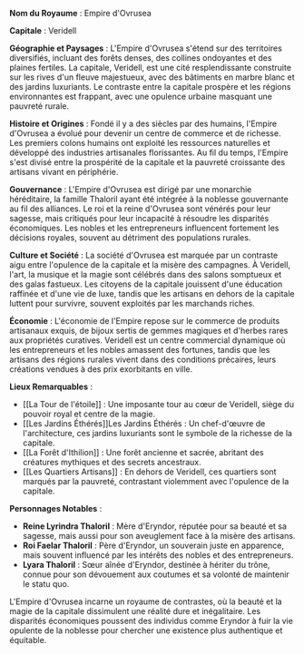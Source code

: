**Nom du Royaume** : Empire d'Ovrusea

**Capitale** : Veridell

**Géographie et Paysages** : L'Empire d'Ovrusea s'étend sur des territoires diversifiés, incluant des forêts denses, des collines ondoyantes et des plaines fertiles. La capitale, Veridell, est une cité resplendissante construite sur les rives d'un fleuve majestueux, avec des bâtiments en marbre blanc et des jardins luxuriants. Le contraste entre la capitale prospère et les régions environnantes est frappant, avec une opulence urbaine masquant une pauvreté rurale.

**Histoire et Origines** : Fondé il y a des siècles par des humains, l'Empire d'Ovrusea a évolué pour devenir un centre de commerce et de richesse. Les premiers colons humains ont exploité les ressources naturelles et développé des industries artisanales florissantes. Au fil du temps, l'Empire s'est divisé entre la prospérité de la capitale et la pauvreté croissante des artisans vivant en périphérie.

**Gouvernance** : L'Empire d'Ovrusea est dirigé par une monarchie héréditaire, la famille Thaloril ayant été intégrée à la noblesse gouvernante au fil des alliances. Le roi et la reine d'Ovrusea sont vénérés pour leur sagesse, mais critiqués pour leur incapacité à résoudre les disparités économiques. Les nobles et les entrepreneurs influencent fortement les décisions royales, souvent au détriment des populations rurales.

**Culture et Société** : La société d'Ovrusea est marquée par un contraste aigu entre l'opulence de la capitale et la misère des campagnes. À Veridell, l'art, la musique et la magie sont célébrés dans des salons somptueux et des galas fastueux. Les citoyens de la capitale jouissent d'une éducation raffinée et d'une vie de luxe, tandis que les artisans en dehors de la capitale luttent pour survivre, souvent exploités par les marchands riches.

**Économie** : L'économie de l'Empire repose sur le commerce de produits artisanaux exquis, de bijoux sertis de gemmes magiques et d'herbes rares aux propriétés curatives. Veridell est un centre commercial dynamique où les entrepreneurs et les nobles amassent des fortunes, tandis que les artisans des régions rurales vivent dans des conditions précaires, leurs créations vendues à des prix exorbitants en ville.

**Lieux Remarquables** :
- [[La Tour de l'étoile]] : Une imposante tour au cœur de Veridell, siège du pouvoir royal et centre de la magie.
- [[Les Jardins Éthérés]]Les Jardins Éthérés : Un chef-d'œuvre de l'architecture, ces jardins luxuriants sont le symbole de la richesse de la capitale.
- [[La Forêt d'Ithilion]] : Une forêt ancienne et sacrée, abritant des créatures mythiques et des secrets ancestraux.
- [[Les Quartiers Artisans]] : En dehors de Veridell, ces quartiers sont marqués par la pauvreté, contrastant violemment avec l'opulence de la capitale.

**Personnages Notables** :
- **Reine Lyrindra Thaloril** : Mère d'Eryndor, réputée pour sa beauté et sa sagesse, mais aussi pour son aveuglement face à la misère des artisans.
- **Roi Faelar Thaloril** : Père d'Eryndor, un souverain juste en apparence, mais souvent influencé par les intérêts des nobles et des entrepreneurs.
- **Lyara Thaloril** : Sœur aînée d'Eryndor, destinée à hériter du trône, connue pour son dévouement aux coutumes et sa volonté de maintenir le statu quo.

L'Empire d'Ovrusea incarne un royaume de contrastes, où la beauté et la magie de la capitale dissimulent une réalité dure et inégalitaire. Les disparités économiques poussent des individus comme Eryndor à fuir la vie opulente de la noblesse pour chercher une existence plus authentique et équitable.